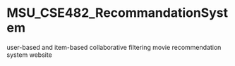 # MSU_CSE482_RecommandationSystem
user-based and item-based collaborative filtering movie recommendation system website
